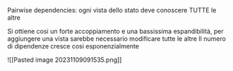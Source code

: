 Pairwise dependencies: ogni vista dello stato deve conoscere TUTTE le altre

Si ottiene cosi un forte accoppiamento e una bassissima espandibilità, per aggiungere una vista sarebbe necessario modificare tutte le altre
Il numero di dipendenze cresce cosi esponenzialmente

![[Pasted image 20231109091535.png]]

